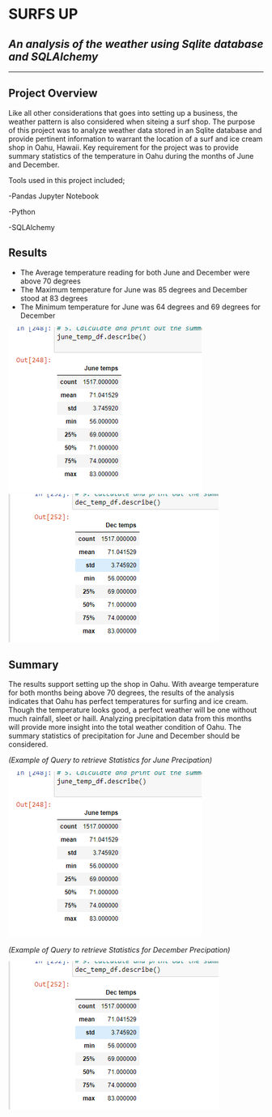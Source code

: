 # SURFS UP 
## _An analysis of the weather using Sqlite database and SQLAlchemy_
***

## Project Overview

Like all other considerations that goes into setting up a business, the weather pattern is also considered when siteing a surf shop. 
The purpose of this project was to analyze weather data stored in an Sqlite database and provide pertinent information to warrant the location of a surf and ice cream shop in Oahu, Hawaii. 
Key requirement for the project was to provide summary statistics of the temperature in Oahu during the months of June and December.

Tools used in this project included;

-Pandas Jupyter Notebook

-Python

-SQLAlchemy

## Results

* The Average temperature reading for both June and December were above 70 degrees
* The Maximum temperature for June was 85 degrees and December stood at 83 degrees
* The Minimum temperature for June was 64 degrees and 69 degrees for December

![Image text](https://github.com/emmanuelbrim/surfs_up/blob/main/Resources/June%20Temps.PNG)
![](https://github.com/emmanuelbrim/surfs_up/blob/main/Resources/Dec%20Temps.PNG)

## Summary

The results support setting up the shop in Oahu.
With avearge temperature for both months being above 70 degrees, the results of the analysis indicates that Oahu has perfect temperatures for surfing and ice cream. 
Though the temperature looks good, a perfect weather will be one without much rainfall, sleet or haill.
Analyzing precipitation data from this months will provide more insight into the total weather condition of Oahu. 
The summary statistics of precipitation for June and December should be considered.


*(Example of Query to retrieve Statistics for June Precipation)* 

![Image text](https://github.com/emmanuelbrim/surfs_up/blob/main/Resources/June%20Temps.PNG)


*(Example of Query to retrieve Statistics for December Precipation)*

![](https://github.com/emmanuelbrim/surfs_up/blob/main/Resources/Dec%20Temps.PNG)
